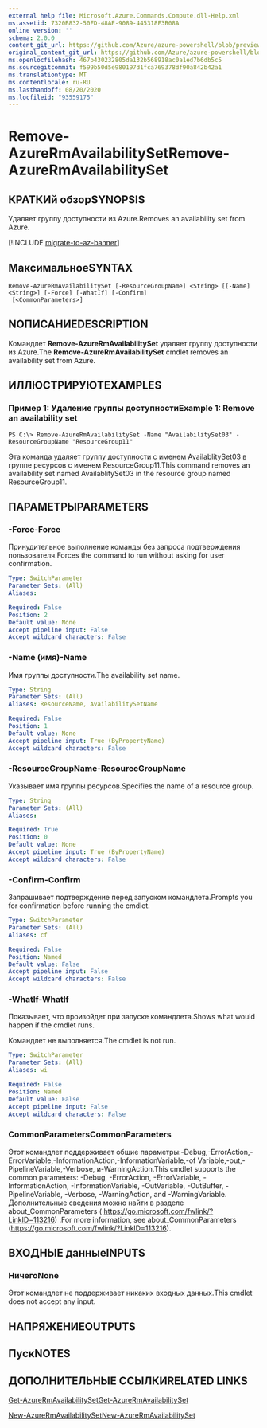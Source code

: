 ```yaml
---
external help file: Microsoft.Azure.Commands.Compute.dll-Help.xml
ms.assetid: 7320B832-50FD-48AE-9089-445318F3B08A
online version: ''
schema: 2.0.0
content_git_url: https://github.com/Azure/azure-powershell/blob/preview/src/ResourceManager/Compute/Stack/Commands.Compute/help/Remove-AzureRmAvailabilitySet.md
original_content_git_url: https://github.com/Azure/azure-powershell/blob/preview/src/ResourceManager/Compute/Stack/Commands.Compute/help/Remove-AzureRmAvailabilitySet.md
ms.openlocfilehash: 467b430232805da132b568918ac0a1ed7b6db5c5
ms.sourcegitcommit: f599b50d5e980197d1fca769378df90a842b42a1
ms.translationtype: MT
ms.contentlocale: ru-RU
ms.lasthandoff: 08/20/2020
ms.locfileid: "93559175"
---
```

# <span data-ttu-id="d6c3b-101">Remove-AzureRmAvailabilitySet</span><span class="sxs-lookup"><span data-stu-id="d6c3b-101">Remove-AzureRmAvailabilitySet</span></span>

## <span data-ttu-id="d6c3b-102">КРАТКИй обзор</span><span class="sxs-lookup"><span data-stu-id="d6c3b-102">SYNOPSIS</span></span>
<span data-ttu-id="d6c3b-103">Удаляет группу доступности из Azure.</span><span class="sxs-lookup"><span data-stu-id="d6c3b-103">Removes an availability set from Azure.</span></span>

[!INCLUDE [migrate-to-az-banner](../../includes/migrate-to-az-banner.md)]

## <span data-ttu-id="d6c3b-104">Максимальное</span><span class="sxs-lookup"><span data-stu-id="d6c3b-104">SYNTAX</span></span>

```
Remove-AzureRmAvailabilitySet [-ResourceGroupName] <String> [[-Name] <String>] [-Force] [-WhatIf] [-Confirm]
 [<CommonParameters>]
```

## <span data-ttu-id="d6c3b-105">NОПИСАНИЕ</span><span class="sxs-lookup"><span data-stu-id="d6c3b-105">DESCRIPTION</span></span>
<span data-ttu-id="d6c3b-106">Командлет **Remove-AzureRmAvailabilitySet** удаляет группу доступности из Azure.</span><span class="sxs-lookup"><span data-stu-id="d6c3b-106">The **Remove-AzureRmAvailabilitySet** cmdlet removes an availability set from Azure.</span></span>

## <span data-ttu-id="d6c3b-107">ИЛЛЮСТРИРУЮТ</span><span class="sxs-lookup"><span data-stu-id="d6c3b-107">EXAMPLES</span></span>

### <span data-ttu-id="d6c3b-108">Пример 1: Удаление группы доступности</span><span class="sxs-lookup"><span data-stu-id="d6c3b-108">Example 1: Remove an availability set</span></span>
```
PS C:\> Remove-AzureRmAvailabilitySet -Name "AvailabilitySet03" -ResourceGroupName "ResourceGroup11"
```

<span data-ttu-id="d6c3b-109">Эта команда удаляет группу доступности с именем AvailablitySet03 в группе ресурсов с именем ResourceGroup11.</span><span class="sxs-lookup"><span data-stu-id="d6c3b-109">This command removes an availability set named AvailablitySet03 in the resource group named ResourceGroup11.</span></span>

## <span data-ttu-id="d6c3b-110">ПАРАМЕТРЫ</span><span class="sxs-lookup"><span data-stu-id="d6c3b-110">PARAMETERS</span></span>

### <span data-ttu-id="d6c3b-111">-Force</span><span class="sxs-lookup"><span data-stu-id="d6c3b-111">-Force</span></span>
<span data-ttu-id="d6c3b-112">Принудительное выполнение команды без запроса подтверждения пользователя.</span><span class="sxs-lookup"><span data-stu-id="d6c3b-112">Forces the command to run without asking for user confirmation.</span></span>

```yaml
Type: SwitchParameter
Parameter Sets: (All)
Aliases: 

Required: False
Position: 2
Default value: None
Accept pipeline input: False
Accept wildcard characters: False
```

### <span data-ttu-id="d6c3b-113">-Name (имя)</span><span class="sxs-lookup"><span data-stu-id="d6c3b-113">-Name</span></span>
<span data-ttu-id="d6c3b-114">Имя группы доступности.</span><span class="sxs-lookup"><span data-stu-id="d6c3b-114">The availability set name.</span></span>

```yaml
Type: String
Parameter Sets: (All)
Aliases: ResourceName, AvailabilitySetName

Required: False
Position: 1
Default value: None
Accept pipeline input: True (ByPropertyName)
Accept wildcard characters: False
```

### <span data-ttu-id="d6c3b-115">-ResourceGroupName</span><span class="sxs-lookup"><span data-stu-id="d6c3b-115">-ResourceGroupName</span></span>
<span data-ttu-id="d6c3b-116">Указывает имя группы ресурсов.</span><span class="sxs-lookup"><span data-stu-id="d6c3b-116">Specifies the name of a resource group.</span></span>

```yaml
Type: String
Parameter Sets: (All)
Aliases: 

Required: True
Position: 0
Default value: None
Accept pipeline input: True (ByPropertyName)
Accept wildcard characters: False
```

### <span data-ttu-id="d6c3b-117">-Confirm</span><span class="sxs-lookup"><span data-stu-id="d6c3b-117">-Confirm</span></span>
<span data-ttu-id="d6c3b-118">Запрашивает подтверждение перед запуском командлета.</span><span class="sxs-lookup"><span data-stu-id="d6c3b-118">Prompts you for confirmation before running the cmdlet.</span></span>

```yaml
Type: SwitchParameter
Parameter Sets: (All)
Aliases: cf

Required: False
Position: Named
Default value: False
Accept pipeline input: False
Accept wildcard characters: False
```

### <span data-ttu-id="d6c3b-119">-WhatIf</span><span class="sxs-lookup"><span data-stu-id="d6c3b-119">-WhatIf</span></span>
<span data-ttu-id="d6c3b-120">Показывает, что произойдет при запуске командлета.</span><span class="sxs-lookup"><span data-stu-id="d6c3b-120">Shows what would happen if the cmdlet runs.</span></span>

<span data-ttu-id="d6c3b-121">Командлет не выполняется.</span><span class="sxs-lookup"><span data-stu-id="d6c3b-121">The cmdlet is not run.</span></span>

```yaml
Type: SwitchParameter
Parameter Sets: (All)
Aliases: wi

Required: False
Position: Named
Default value: False
Accept pipeline input: False
Accept wildcard characters: False
```

### <span data-ttu-id="d6c3b-122">CommonParameters</span><span class="sxs-lookup"><span data-stu-id="d6c3b-122">CommonParameters</span></span>
<span data-ttu-id="d6c3b-123">Этот командлет поддерживает общие параметры:-Debug,-ErrorAction,-ErrorVariable,-InformationAction,-InformationVariable,-of Variable,-out,-PipelineVariable,-Verbose, и-WarningAction.</span><span class="sxs-lookup"><span data-stu-id="d6c3b-123">This cmdlet supports the common parameters: -Debug, -ErrorAction, -ErrorVariable, -InformationAction, -InformationVariable, -OutVariable, -OutBuffer, -PipelineVariable, -Verbose, -WarningAction, and -WarningVariable.</span></span> <span data-ttu-id="d6c3b-124">Дополнительные сведения можно найти в разделе about_CommonParameters ( https://go.microsoft.com/fwlink/?LinkID=113216) .</span><span class="sxs-lookup"><span data-stu-id="d6c3b-124">For more information, see about_CommonParameters (https://go.microsoft.com/fwlink/?LinkID=113216).</span></span>

## <span data-ttu-id="d6c3b-125">ВХОДНЫЕ данные</span><span class="sxs-lookup"><span data-stu-id="d6c3b-125">INPUTS</span></span>

### <span data-ttu-id="d6c3b-126">Ничего</span><span class="sxs-lookup"><span data-stu-id="d6c3b-126">None</span></span>
<span data-ttu-id="d6c3b-127">Этот командлет не поддерживает никаких входных данных.</span><span class="sxs-lookup"><span data-stu-id="d6c3b-127">This cmdlet does not accept any input.</span></span>

## <span data-ttu-id="d6c3b-128">НАПРЯЖЕНИЕ</span><span class="sxs-lookup"><span data-stu-id="d6c3b-128">OUTPUTS</span></span>

## <span data-ttu-id="d6c3b-129">Пуск</span><span class="sxs-lookup"><span data-stu-id="d6c3b-129">NOTES</span></span>

## <span data-ttu-id="d6c3b-130">ДОПОЛНИТЕЛЬНЫЕ ССЫЛКИ</span><span class="sxs-lookup"><span data-stu-id="d6c3b-130">RELATED LINKS</span></span>

[<span data-ttu-id="d6c3b-131">Get-AzureRmAvailabilitySet</span><span class="sxs-lookup"><span data-stu-id="d6c3b-131">Get-AzureRmAvailabilitySet</span></span>](./Get-AzureRmAvailabilitySet.md)

[<span data-ttu-id="d6c3b-132">New-AzureRmAvailabilitySet</span><span class="sxs-lookup"><span data-stu-id="d6c3b-132">New-AzureRmAvailabilitySet</span></span>](./New-AzureRmAvailabilitySet.md)


